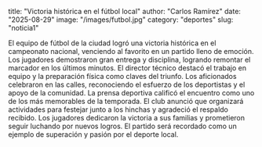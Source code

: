 title: "Victoria histórica en el fútbol local"
author: "Carlos Ramírez"
date: "2025-08-29"
image: "/images/futbol.jpg"
category: "deportes"
slug: "noticia1"

El equipo de fútbol de la ciudad logró una victoria histórica en el campeonato nacional, venciendo al favorito en un partido lleno de emoción. Los jugadores demostraron gran entrega y disciplina, logrando remontar el marcador en los últimos minutos. El director técnico destacó el trabajo en equipo y la preparación física como claves del triunfo. Los aficionados celebraron en las calles, reconociendo el esfuerzo de los deportistas y el apoyo de la comunidad. La prensa deportiva calificó el encuentro como uno de los más memorables de la temporada. El club anunció que organizará actividades para festejar junto a los hinchas y agradeció el respaldo recibido. Los jugadores dedicaron la victoria a sus familias y prometieron seguir luchando por nuevos logros. El partido será recordado como un ejemplo de superación y pasión por el deporte local.
